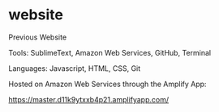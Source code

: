 # website
Previous Website

Tools: SublimeText, Amazon Web Services, GitHub, Terminal

Languages: Javascript, HTML, CSS, Git


Hosted on Amazon Web Services through the Amplify App:

https://master.d11k9ytxxb4p21.amplifyapp.com/
